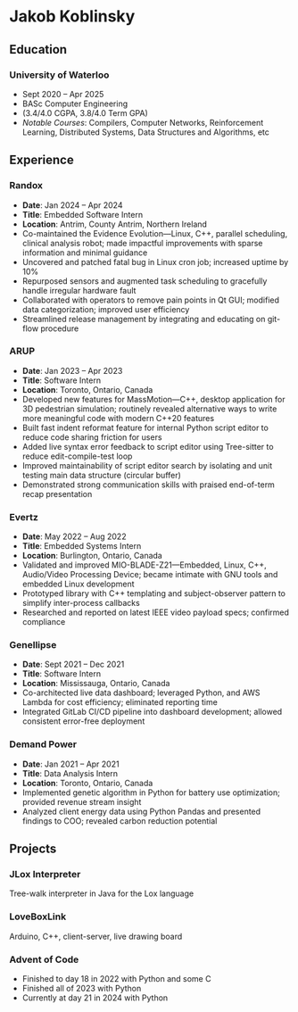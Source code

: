 # Jakob Koblinsky

## Education

### University of Waterloo
- Sept 2020 – Apr 2025
- BASc Computer Engineering 
- (3.4/4.0 CGPA, 3.8/4.0 Term GPA)
- _Notable Courses_: Compilers, Computer Networks, Reinforcement Learning, Distributed Systems, Data Structures and Algorithms, etc

## Experience

### Randox
- __Date__: Jan 2024 – Apr 2024
- __Title__: Embedded Software Intern
- __Location__: Antrim, County Antrim, Northern Ireland
- Co-maintained the Evidence Evolution—Linux, C++, parallel scheduling, clinical analysis robot; made impactful improvements with sparse information and minimal guidance
- Uncovered and patched fatal bug in Linux cron job; increased uptime by 10%
- Repurposed sensors and augmented task scheduling to gracefully handle irregular hardware fault
- Collaborated with operators to remove pain points in Qt GUI; modified data categorization; improved user efficiency
- Streamlined release management by integrating and educating on git-flow procedure

### ARUP
- __Date__: Jan 2023 – Apr 2023
- __Title__: Software Intern
- __Location__: Toronto, Ontario, Canada
- Developed new features for MassMotion—C++, desktop application for 3D pedestrian simulation; routinely revealed alternative ways to write more meaningful code with modern C++20 features
- Built fast indent reformat feature for internal Python script editor to reduce code sharing friction for users
- Added live syntax error feedback to script editor using Tree-sitter to reduce edit-compile-test loop
- Improved maintainability of script editor search by isolating and unit testing main data structure (circular buffer)
- Demonstrated strong communication skills with praised end-of-term recap presentation

### Evertz
- __Date__: May 2022 – Aug 2022
- __Title__: Embedded Systems Intern
- __Location__: Burlington, Ontario, Canada
- Validated and improved MIO-BLADE-Z21—Embedded, Linux, C++, Audio/Video Processing Device; became intimate with GNU tools and embedded Linux development
- Prototyped library with C++ templating and subject-observer pattern to simplify inter-process callbacks
- Researched and reported on latest IEEE video payload specs; confirmed compliance

### Genellipse
- __Date__: Sept 2021 – Dec 2021
- __Title__: Software Intern
- __Location__: Mississauga, Ontario, Canada
- Co-architected live data dashboard; leveraged Python, and AWS Lambda for cost efficiency; eliminated reporting time
- Integrated GitLab CI/CD pipeline into dashboard development; allowed consistent error-free deployment

### Demand Power
- __Date__: Jan 2021 – Apr 2021
- __Title__: Data Analysis Intern
- __Location__: Toronto, Ontario, Canada
- Implemented genetic algorithm in Python for battery use optimization; provided revenue stream insight
- Analyzed client energy data using Python Pandas and presented findings to COO; revealed carbon reduction potential

## Projects
### JLox Interpreter
Tree-walk interpreter in Java for the Lox language
### LoveBoxLink
Arduino, C++, client-server, live drawing board
### Advent of Code
- Finished to day 18 in 2022 with Python and some C
- Finished all of 2023 with Python
- Currently at day 21 in 2024 with Python